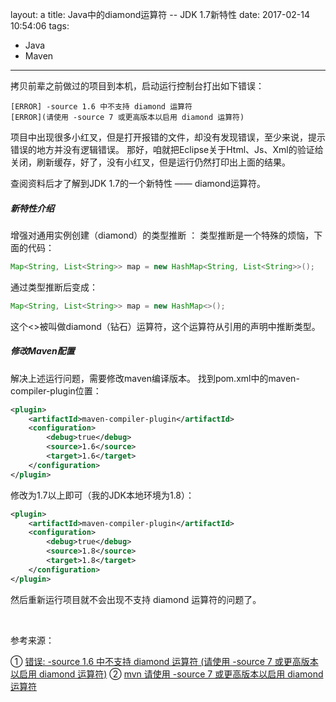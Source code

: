layout: a
title: Java中的diamond运算符  --  JDK 1.7新特性
date: 2017-02-14 10:54:06
tags:
  - Java
  - Maven
---

拷贝前辈之前做过的项目到本机，启动运行控制台打出如下错误：

``` eclipse
[ERROR] -source 1.6 中不支持 diamond 运算符
[ERROR](请使用 -source 7 或更高版本以启用 diamond 运算符)
```

项目中出现很多小红叉，但是打开报错的文件，却没有发现错误，至少来说，提示错误的地方并没有逻辑错误。
那好，咱就把Eclipse关于Html、Js、Xml的验证给关闭，刷新缓存，好了，没有小红叉，但是运行仍然打印出上面的结果。

查阅资料后才了解到JDK 1.7的一个新特性  ——  diamond运算符。

<!-- more -->

##### 新特性介绍

增强对通用实例创建（diamond）的类型推断 ：
类型推断是一个特殊的烦恼，下面的代码： 

``` java
Map<String, List<String>> map = new HashMap<String, List<String>>(); 
```

通过类型推断后变成： 

``` java
Map<String, List<String>> map = new HashMap<>(); 
```

这个<>被叫做diamond（钻石）运算符，这个运算符从引用的声明中推断类型。

##### 修改Maven配置

解决上述运行问题，需要修改maven编译版本。
找到pom.xml中的maven-compiler-plugin位置：

``` xml
<plugin>
	<artifactId>maven-compiler-plugin</artifactId>
	<configuration>
		<debug>true</debug>
		<source>1.6</source>
		<target>1.6</target>
	</configuration>
</plugin>
```

修改为1.7以上即可（我的JDK本地环境为1.8）：

``` xml
<plugin>
	<artifactId>maven-compiler-plugin</artifactId>
	<configuration>
		<debug>true</debug>
		<source>1.8</source>
		<target>1.8</target>
	</configuration>
</plugin>
```

然后重新运行项目就不会出现不支持 diamond 运算符的问题了。


<br/>


参考来源：

① [错误: -source 1.6 中不支持 diamond 运算符 (请使用 -source 7 或更高版本以启用 diamond 运算符)]
② [mvn 请使用 -source 7 或更高版本以启用 diamond 运算符]



  [错误: -source 1.6 中不支持 diamond 运算符 (请使用 -source 7 或更高版本以启用 diamond 运算符)]: http://blog.csdn.net/aliaooooo/article/details/42536295
  [mvn 请使用 -source 7 或更高版本以启用 diamond 运算符]: http://blog.csdn.net/wind520/article/details/47341885
